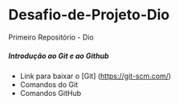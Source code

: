# Desafio-de-Projeto-Dio
Primeiro Repositório - Dio

##### Introdução ao Git e ao Github

- Link para baixar o [Git] (https://git-scm.com/)
- Comandos do Git
- Comandos GitHub

